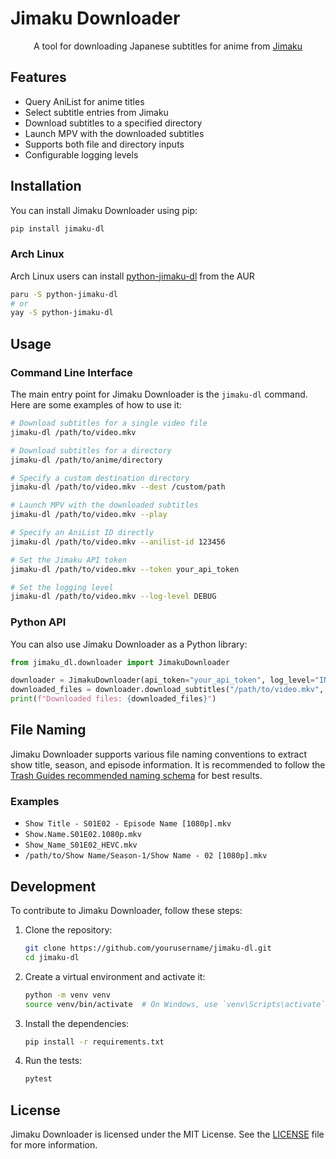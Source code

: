 # Jimaku Downloader

<div align="center">
    A tool for downloading Japanese subtitles for anime from <a href="https://jimaku.cc" target="_blank" rel="noopener noreferrer">Jimaku</a>
</div>

## Features

- Query AniList for anime titles
- Select subtitle entries from Jimaku
- Download subtitles to a specified directory
- Launch MPV with the downloaded subtitles
- Supports both file and directory inputs
- Configurable logging levels

## Installation

You can install Jimaku Downloader using pip:

```sh
pip install jimaku-dl
```

### Arch Linux

Arch Linux users can install
<a href="https://aur.archlinux.org/packages/python-jimaku-dl" target="_blank">python-jimaku-dl</a>
from the AUR

```sh
paru -S python-jimaku-dl
# or
yay -S python-jimaku-dl

```

## Usage

### Command Line Interface

The main entry point for Jimaku Downloader is the `jimaku-dl` command. Here are some examples of how to use it:

```sh
# Download subtitles for a single video file
jimaku-dl /path/to/video.mkv

# Download subtitles for a directory
jimaku-dl /path/to/anime/directory

# Specify a custom destination directory
jimaku-dl /path/to/video.mkv --dest /custom/path

# Launch MPV with the downloaded subtitles
jimaku-dl /path/to/video.mkv --play

# Specify an AniList ID directly
jimaku-dl /path/to/video.mkv --anilist-id 123456

# Set the Jimaku API token
jimaku-dl /path/to/video.mkv --token your_api_token

# Set the logging level
jimaku-dl /path/to/video.mkv --log-level DEBUG
```

### Python API

You can also use Jimaku Downloader as a Python library:

```python
from jimaku_dl.downloader import JimakuDownloader

downloader = JimakuDownloader(api_token="your_api_token", log_level="INFO")
downloaded_files = downloader.download_subtitles("/path/to/video.mkv", dest_dir="/custom/path", play=True)
print(f"Downloaded files: {downloaded_files}")
```

## File Naming

Jimaku Downloader supports various file naming conventions to extract show title, season, and episode information. It is recommended to follow the [Trash Guides recommended naming schema](https://trash-guides.info/Sonarr/Sonarr-recommended-naming-scheme/#recommended-naming-scheme) for best results.

### Examples

- `Show Title - S01E02 - Episode Name [1080p].mkv`
- `Show.Name.S01E02.1080p.mkv`
- `Show_Name_S01E02_HEVC.mkv`
- `/path/to/Show Name/Season-1/Show Name - 02 [1080p].mkv`

## Development

To contribute to Jimaku Downloader, follow these steps:

1. Clone the repository:

   ```sh
   git clone https://github.com/yourusername/jimaku-dl.git
   cd jimaku-dl
   ```

2. Create a virtual environment and activate it:

   ```sh
   python -m venv venv
   source venv/bin/activate  # On Windows, use `venv\Scripts\activate`
   ```

3. Install the dependencies:

   ```sh
   pip install -r requirements.txt
   ```

4. Run the tests:

   ```sh
   pytest
   ```

## License

Jimaku Downloader is licensed under the MIT License. See the [LICENSE](LICENSE) file for more information.
